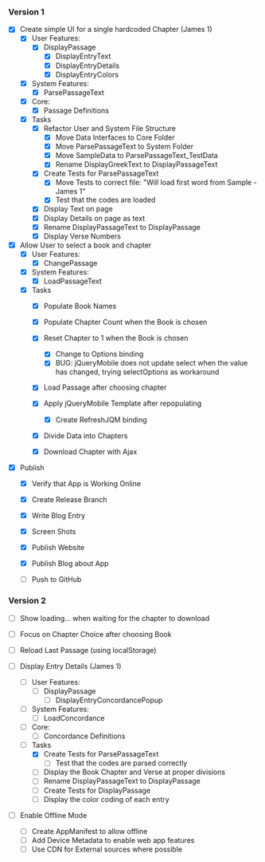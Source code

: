 ﻿### Version 1

- [X] Create simple UI for a single hardcoded Chapter (James 1)
	- [X] User Features:
		- [X] DisplayPassage
			- [X] DisplayEntryText
			- [X] DisplayEntryDetails
			- [X] DisplayEntryColors
	- [X] System Features:
		- [X] ParsePassageText
	- [X] Core:
		- [X] Passage Definitions
	- [X] Tasks
		- [X] Refactor User and System File Structure
			- [X] Move Data Interfaces to Core Folder
			- [X] Move ParsePassageText to System Folder
			- [X] Move SampleData to ParsePassageText_TestData
			- [X] Rename DisplayGreekText to DisplayPassageText
		- [X] Create Tests for ParsePassageText
			- [X] Move Tests to correct file: "Will load first word from Sample - James 1"
			- [X] Test that the codes are loaded
		- [X] Display Text on page
		- [X] Display Details on page as text
		- [X] Rename DisplayPassageText to DisplayPassage
		- [X] Display Verse Numbers

- [X] Allow User to select a book and chapter
	- [X] User Features:
		- [X] ChangePassage
	- [X] System Features:
		- [X] LoadPassageText
	- [X] Tasks
		- [X] Populate Book Names
		- [X] Populate Chapter Count when the Book is chosen
		- [X] Reset Chapter to 1 when the Book is chosen
			- [X] Change to Options binding
			- [X] BUG: jQueryMobile does not update select when the value has changed, trying selectOptions as workaround
		- [X] Load Passage after choosing chapter
		- [X] Apply jQueryMobile Template after repopulating
			- [X] Create RefreshJQM binding
		- [X] Divide Data into Chapters
		- [X] Download Chapter with Ajax


- [X] Publish
	- [X] Verify that App is Working Online
	- [X] Create Release Branch
	- [X] Write Blog Entry
	- [X] Screen Shots
	- [X] Publish Website
	- [X] Publish Blog about App
	- [ ] Push to GitHub


### Version 2

- [ ] Show loading... when waiting for the chapter to download

- [ ] Focus on Chapter Choice after choosing Book

- [ ] Reload Last Passage (using localStorage)

- [ ] Display Entry Details (James 1)
	- [ ] User Features:
		- [ ] DisplayPassage
			- [ ] DisplayEntryConcordancePopup
	- [ ] System Features:
		- [ ] LoadConcordance
	- [ ] Core:
		- [ ] Concordance Definitions
	- [ ] Tasks
		- [X] Create Tests for ParsePassageText
			- [ ] Test that the codes are parsed correctly
		- [ ] Display the Book Chapter and Verse at proper divisions
		- [ ] Rename DisplayPassageText to DisplayPassage
		- [ ] Create Tests for DisplayPassage
		- [ ] Display the color coding of each entry

- [ ] Enable Offline Mode
	- [ ] Create AppManifest to allow offline 
	- [ ] Add Device Metadata to enable web app features
	- [ ] Use CDN for External sources where possible